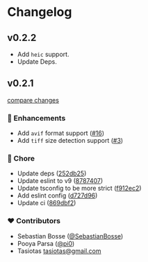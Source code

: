 # Changelog

## v0.2.2

- Add `heic` support.
- Update Deps.


## v0.2.1

[compare changes](https://github.com/unjs/image-meta/compare/v0.2.0...v0.2.1)

### 🚀 Enhancements

- Add `avif` format support ([#16](https://github.com/unjs/image-meta/pull/16))
- Add `tiff` size detection support ([#3](https://github.com/unjs/image-meta/pull/3))

### 🏡 Chore

- Update deps ([252db25](https://github.com/unjs/image-meta/commit/252db25))
- Update eslint to v9 ([8787407](https://github.com/unjs/image-meta/commit/8787407))
- Update tsconfig to be more strict ([f912ec2](https://github.com/unjs/image-meta/commit/f912ec2))
- Add eslint config ([d727d96](https://github.com/unjs/image-meta/commit/d727d96))
- Update ci ([869dbf2](https://github.com/unjs/image-meta/commit/869dbf2))

### ❤️ Contributors

- Sebastian Bosse ([@SebastianBosse](http://github.com/SebastianBosse))
- Pooya Parsa ([@pi0](http://github.com/pi0))
- Tasiotas <tasiotas@gmail.com>
